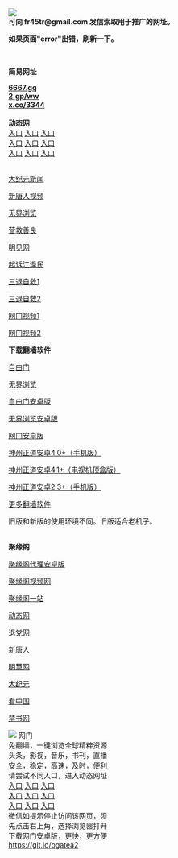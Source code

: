 <td align="center"><a target="_blank" href="https://raw.githubusercontent.com/szzd1/2/master/6.JPG"><img src="https://raw.githubusercontent.com/szzd1/2/master/6.JPG" style="max-width:100%;"></a></td><br>
<strong>可向 fr45tr@gmail.com 发信索取用于推广的网址。</strong>
<p><strong>如果页面"error"出错，刷新一下。</strong></p>
<br>
<p><strong>简易网址</strong></p>
<strong><a href="http://6667.gq">6667.gq</a></strong><br>
<strong><a href="http://2.gp/ww">2.gp/ww</a></strong><br>
<strong><a href="http://x.co/3344">x.co/3344</a></strong><br>
<br>
<strong>动态网</strong>
<br>
      <a href="http://t.cn/R1A4zBx" rel="nofollow">入口</a>
      <a href="http://61.228.188.180/1" rel="nofollow">入口</a>
      <a href="http://gzuumtv.gmarenaq.ga/70cdtw" rel="nofollow">入口</a><br>
      <a href="http://gzuumtv.gmarenaq.ga/70hdtw" rel="nofollow">入口</a>
      <a href="http://gzuumtv.gmarenaq.ga/70ip03dw" rel="nofollow">入口</a>
      <a href="http://gzuumtv.gmarenaq.ga/70fdtw" rel="nofollow">入口</a><br>
      <a href="http://gzuumtv.gmarenaq.ga/70sdtw" rel="nofollow">入口</a>
      <a href="http://gzuumtv.gmarenaq.ga/70ip04dw" rel="nofollow">入口</a>
      <a href="http://gzuumtv.gmarenaq.ga/70hdtw" rel="nofollow">入口</a><br>

<br>
<p><a href="http://t.cn/R1A4zD8" rel="nofollow">大纪元新闻</a></p>
<p><a href="http://t.cn/R1A4ZPb" rel="nofollow">新唐人视频</a></p>
<p><a href="http://t.cn/R1A4ZwL" rel="nofollow">无界浏览</a></p>
<p><a href="http://gzuumtv.gmarenaq.ga/70gqg" rel="nofollow">营救善良</a></p>
<p><a href="http://gzuumtv.gmarenaq.ga/mjw" rel="nofollow">明见网</a></p>
<p><a href="http://gzuumtv.gmarenaq.ga/70gsj" rel="nofollow">起诉江泽民</a></p>
<p><a href="http://t.cn/R1A4zn8">三退自救1</a></p>
<p><a href="http://gzuumtv.gmarenaq.ga/70gst" rel="nofollow">三退自救2</a></p>
<p><a href="http://t.cn/R1A4zTr" rel="nofollow">网门视频1</a></p>
<p><a href="http://jmlmrbl.bnnodj.gq" rel="nofollow">网门视频2</a></p>
<p><strong>下载翻墙软件</strong></p>


<p><a href="https://git.io/fgp" rel="nofollow">自由门</a></p>
<p><a href="https://git.io/vEJlj rel="nofollow">无界浏览</a></p>
<p><a href="https://git.io/fgma" rel="nofollow">自由门安卓版</a></p>
<p><a href="https://s3.amazonaws.com/693/um.apk" rel="nofollow">无界浏览安卓版</a></p>
<p><a href="https://git.io/ogatea2">网门安卓版</a></p>
<p><a href="https://git.io/vQjqe" rel="nofollow">神州正道安卓4.0+（手机版）</a></p>
<p><a href="https://git.io/vAonz" rel="nofollow">神州正道安卓4.1+（电视机顶盒版）</a></p>
<p><a href="https://git.io/vA5GO" rel="nofollow">神州正道安卓2.3+（手机版）</a></p>
<p><a href="https://github.com/bannedbook/fanqiang/wiki">更多翻墙软件</a></p>
旧版和新版的使用环境不同。旧版适合老机子。<br>


<br>
<p><strong>聚缘阁</strong></p>
<p><a href="https://github.com/hao369/a/raw/master/j8.apk">聚缘阁代理安卓版</a></p>
<p><a href="http://e3.s42f.ga/9.html" rel="nofollow">聚缘阁视频网</a></p>
<p><a href="http://j8.98uz.ga" rel="nofollow">聚缘阁一站</a></p>
<p><a href="http://e3.s42f.ga/523/?3654" rel="nofollow">动态网</a></p>
<p><a href="http://e3.s42f.ga/523/?id=8" rel="nofollow">退党网</a></p>
<p><a href="http://e3.s42f.ga/523/?id=5" rel="nofollow">新唐人</a></p>
<p><a href="http://e3.s42f.ga/523/?id=3" rel="nofollow">明慧网</a></p>
<p><a href="http://e3.s42f.ga/523/?id=7" rel="nofollow">大纪元</a></p>
<p><a href="http://e3.s42f.ga/523/?id=11" rel="nofollow">看中国</a></p>
<p><a href="http://e3.s42f.ga/523/?id=16" rel="nofollow">禁书网</a></p>
<td align="center"><a target="_blank" href="https://cloud.githubusercontent.com/assets/11880933/13434984/f430fae2-e012-11e5-814f-c2df1e82b247.jpg"><img src="https://cloud.githubusercontent.com/assets/11880933/13434984/f430fae2-e012-11e5-814f-c2df1e82b247.jpg" style="max-width:100%;"></a></td>
  </tr>
  <tr>
    <td align="center">网门<br>
      免翻墙，一键浏览全球精粹资源<br>
      头条，影视，音乐，书刊，直播<br>
      安全，稳定，高速，及时，便利<br>
    </td>
  </tr><tr>
    <td align="center">请尝试不同入口，进入动态网址<br>      
      <a href="https://s3.us-east-2.amazonaws.com/ogateh/show.htm?from=852" rel="nofollow">入口</a>
      <a href="https://s3.eu-west-2.amazonaws.com/ogatel/show.htm?from=852" rel="nofollow">入口</a>
      <a href="https://s3.amazonaws.com/ogate/show.htm?from=852" rel="nofollow">入口</a><br>
      <a href="https://s3.ap-northeast-2.amazonaws.com/ogates/show.htm?from=852" rel="nofollow">入口</a>
      <a href="https://s3.eu-central-1.amazonaws.com/ogatef/show.htm?from=852" rel="nofollow">入口</a>
      <a href="https://s3.ap-south-1.amazonaws.com/ogatem/show.htm?from=852" rel="nofollow">入口</a><br>
      <a href="https://s3-us-west-1.amazonaws.com/ogaten/show.htm?from=852" rel="nofollow">入口</a>
      <a href="https://s3.ca-central-1.amazonaws.com/ogatec/show.htm?from=852" rel="nofollow">入口</a>
      <a href="https://s3-ap-northeast-1.amazonaws.com/ogatet/show.htm?from=852" rel="nofollow">入口</a><br>
      微信如提示停止访问该网页，须<br>
      先点击右上角，选择浏览器打开<br>
    </td>
  </tr>
  <tr>
    <td align="center">
      下载网门安卓版，更快，更方便<br><a href="https://raw.githubusercontent.com/oGate2/up/master/oGate.apk" rel="nofollow">https://git.io/ogatea2</a><br>
